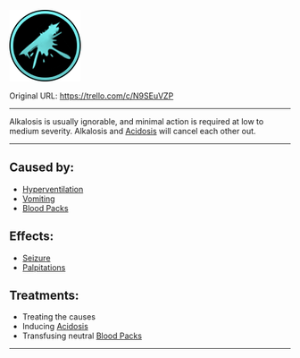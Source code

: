 ![tile027(3).png\|200](./Alkalosis%20-%20Attachments/6718845db30472d958dd7ae7.png)

Original URL: https://trello.com/c/N9SEuVZP

---

Alkalosis is usually ignorable, and minimal action is required at low to medium severity. Alkalosis and [Acidosis](Acidosis.md) will cancel each other out.

---

## Caused by:

- [Hyperventilation](../Lungs/Hyperventilation.md)
- [Vomiting](../Symptoms/Vomiting.md)
- [Blood Packs](../Items/Blood%20Packs.md)

## Effects:

- [Seizure](../Head_Brain/Seizure.md)
- [Palpitations](../Symptoms/Palpitations.md)

## Treatments:

- Treating the causes
- Inducing [Acidosis](Acidosis.md)
- Transfusing neutral [Blood Packs](../Items/Blood%20Packs.md)

---

